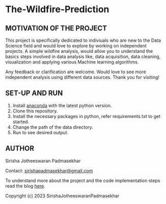 # The-Wildfire-Prediction

## MOTIVATION OF THE PROJECT 

This project is specifically dedicated to indiviuals who are new to the Data Science field and would love to explore by working on independent projects. A simple wildfire analysis, would allow you to understand the basics steps involved in data analysis like, data acquisition, data cleaning, visualization and applying various Machine learning algorithms. 

Any feedback or clarification are welcome. Would love to see more independent analysis using different data sources. Thank you for visiting!

## SET-UP AND RUN

1. Install [anaconda](https://www.anaconda.com/products/distribution) with the latest python version. 
2. Clone this repository. 
3. Install the necessary packages in python, refer requirements.txt to get started. 
4. Change the path of the data directory. 
5. Run to see desired output. 

## AUTHOR

Sirisha Jotheeswaran Padmasekhar 

Contact: sirishapadmasekhar@gmail.com

To understand more about the project and the code implementation steps read the blog [here](https://medium.com/@sirishapadmasekhar/the-wildfire-prediction-9c565e2afa4e). 

Copyright (c) 2023 SirishaJotheeswaranPadmasekhar 
